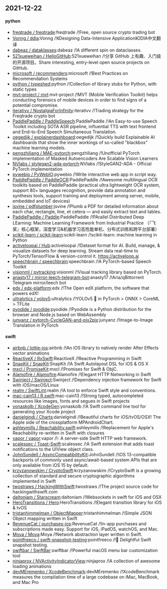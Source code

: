 ## 2021-12-22

#### python
* [freqtrade / freqtrade](https://github.com/freqtrade/freqtrade):freqtrade /!Free, open source crypto trading bot
* [Vonng / ddia](https://github.com/Vonng/ddia):Vonng /!《Designing Data-Intensive Application》DDIA中文翻译
* [dabeaz / dataklasses](https://github.com/dabeaz/dataklasses):dabeaz /!A different spin on dataclasses.
* [521xueweihan / HelloGitHub](https://github.com/521xueweihan/HelloGitHub):521xueweihan /!分享 GitHub 上有趣、入门级的开源项目。Share interesting, entry-level open source projects on GitHub.
* [microsoft / recommenders](https://github.com/microsoft/recommenders):microsoft /!Best Practices on Recommendation Systems
* [python / typeshed](https://github.com/python/typeshed):python /!Collection of library stubs for Python, with static types
* [mvt-project / mvt](https://github.com/mvt-project/mvt):mvt-project /!MVT (Mobile Verification Toolkit) helps conducting forensics of mobile devices in order to find signs of a potential compromise.
* [iterativv / NostalgiaForInfinity](https://github.com/iterativv/NostalgiaForInfinity):iterativv /!Trading strategy for the Freqtrade crypto bot
* [PaddlePaddle / PaddleSpeech](https://github.com/PaddlePaddle/PaddleSpeech):PaddlePaddle /!An Easy-to-use Speech Toolkit including SOTA ASR pipeline, influential TTS with text frontend and End-to-End Speech Simultaneous Translation.
* [oegedijk / explainerdashboard](https://github.com/oegedijk/explainerdashboard):oegedijk /!Quickly build Explainable AI dashboards that show the inner workings of so-called "blackbox" machine learning models.
* [pengzhiliang / MAE-pytorch](https://github.com/pengzhiliang/MAE-pytorch):pengzhiliang /!Unofficial PyTorch implementation of Masked Autoencoders Are Scalable Vision Learners
* [NVlabs / stylegan2-ada-pytorch](https://github.com/NVlabs/stylegan2-ada-pytorch):NVlabs /!StyleGAN2-ADA - Official PyTorch implementation
* [pywebio / PyWebIO](https://github.com/pywebio/PyWebIO):pywebio /!Write interactive web app in script way.
* [PaddlePaddle / PaddleOCR](https://github.com/PaddlePaddle/PaddleOCR):PaddlePaddle /!Awesome multilingual OCR toolkits based on PaddlePaddle (practical ultra lightweight OCR system, support 80+ languages recognition, provide data annotation and synthesis tools, support training and deployment among server, mobile, embedded and IoT devices)
* [jsvine / pdfplumber](https://github.com/jsvine/pdfplumber):jsvine /!Plumb a PDF for detailed information about each char, rectangle, line, et cetera — and easily extract text and tables.
* [PaddlePaddle / Paddle](https://github.com/PaddlePaddle/Paddle):PaddlePaddle /!PArallel Distributed Deep LEarning: Machine Learning Framework from Industrial Practice （『飞桨』核心框架，深度学习&机器学习高性能单机、分布式训练和跨平台部署）
* [scikit-learn / scikit-learn](https://github.com/scikit-learn/scikit-learn):scikit-learn /!scikit-learn: machine learning in Python
* [activeloopai / Hub](https://github.com/activeloopai/Hub):activeloopai /!Dataset format for AI. Build, manage, & visualize datasets for deep learning. Stream data real-time to PyTorch/TensorFlow & version-control it. https://activeloop.ai
* [speechbrain / speechbrain](https://github.com/speechbrain/speechbrain):speechbrain /!A PyTorch-based Speech Toolkit
* [visionml / pytracking](https://github.com/visionml/pytracking):visionml /!Visual tracking library based on PyTorch.
* [anasty17 / mirror-leech-telegram-bot](https://github.com/anasty17/mirror-leech-telegram-bot):anasty17 /!Aria/qBittorrent Telegram mirror/leech bot
* [edx / edx-platform](https://github.com/edx/edx-platform):edx /!The Open edX platform, the software that powers edX!
* [ultralytics / yolov5](https://github.com/ultralytics/yolov5):ultralytics /!YOLOv5 🚀 in PyTorch > ONNX > CoreML > TFLite
* [pyodide / pyodide](https://github.com/pyodide/pyodide):pyodide /!Pyodide is a Python distribution for the browser and Node.js based on WebAssembly
* [junyanz / pytorch-CycleGAN-and-pix2pix](https://github.com/junyanz/pytorch-CycleGAN-and-pix2pix):junyanz /!Image-to-Image Translation in PyTorch

#### swift
* [airbnb / lottie-ios](https://github.com/airbnb/lottie-ios):airbnb /!An iOS library to natively render After Effects vector animations
* [ReactiveX / RxSwift](https://github.com/ReactiveX/RxSwift):ReactiveX /!Reactive Programming in Swift
* [SnapKit / SnapKit](https://github.com/SnapKit/SnapKit):SnapKit /!A Swift Autolayout DSL for iOS & OS X
* [mxcl / PromiseKit](https://github.com/mxcl/PromiseKit):mxcl /!Promises for Swift & ObjC.
* [Alamofire / Alamofire](https://github.com/Alamofire/Alamofire):Alamofire /!Elegant HTTP Networking in Swift
* [Swinject / Swinject](https://github.com/Swinject/Swinject):Swinject /!Dependency injection framework for Swift with iOS/macOS/Linux
* [realm / SwiftLint](https://github.com/realm/SwiftLint):realm /!A tool to enforce Swift style and conventions.
* [mac-cain13 / R.swift](https://github.com/mac-cain13/R.swift):mac-cain13 /!Strong typed, autocompleted resources like images, fonts and segues in Swift projects
* [yonaskolb / XcodeGen](https://github.com/yonaskolb/XcodeGen):yonaskolb /!A Swift command line tool for generating your Xcode project
* [danielgindi / Charts](https://github.com/danielgindi/Charts):danielgindi /!Beautiful charts for iOS/tvOS/OSX! The Apple side of the crossplatform MPAndroidChart.
* [ashleymills / Reachability.swift](https://github.com/ashleymills/Reachability.swift):ashleymills /!Replacement for Apple's Reachability re-written in Swift with closures
* [vapor / vapor](https://github.com/vapor/vapor):vapor /!💧 A server-side Swift HTTP web framework.
* [scalessec / Toast-Swift](https://github.com/scalessec/Toast-Swift):scalessec /!A Swift extension that adds toast notifications to the UIView object class.
* [JohnSundell / AsyncCompatibilityKit](https://github.com/JohnSundell/AsyncCompatibilityKit):JohnSundell /!iOS 13-compatible backports of commonly used async/await-based system APIs that are only available from iOS 15 by default.
* [krzyzanowskim / CryptoSwift](https://github.com/krzyzanowskim/CryptoSwift):krzyzanowskim /!CryptoSwift is a growing collection of standard and secure cryptographic algorithms implemented in Swift
* [twostraws / HackingWithSwift](https://github.com/twostraws/HackingWithSwift):twostraws /!The project source code for hackingwithswift.com
* [daltoniam / Starscream](https://github.com/daltoniam/Starscream):daltoniam /!Websockets in swift for iOS and OSX
* [HeroTransitions / Hero](https://github.com/HeroTransitions/Hero):HeroTransitions /!Elegant transition library for iOS & tvOS
* [tristanhimmelman / ObjectMapper](https://github.com/tristanhimmelman/ObjectMapper):tristanhimmelman /!Simple JSON Object mapping written in Swift
* [RevenueCat / purchases-ios](https://github.com/RevenueCat/purchases-ios):RevenueCat /!In-app purchases and subscriptions made easy. Support for iOS, iPadOS, watchOS, and Mac.
* [Moya / Moya](https://github.com/Moya/Moya):Moya /!Network abstraction layer written in Swift.
* [pointfreeco / swift-snapshot-testing](https://github.com/pointfreeco/swift-snapshot-testing):pointfreeco /!📸 Delightful Swift snapshot testing.
* [swiftbar / SwiftBar](https://github.com/swiftbar/SwiftBar):swiftbar /!Powerful macOS menu bar customization tool
* [ninjaprox / NVActivityIndicatorView](https://github.com/ninjaprox/NVActivityIndicatorView):ninjaprox /!A collection of awesome loading animations
* [devMEremenko / XcodeBenchmark](https://github.com/devMEremenko/XcodeBenchmark):devMEremenko /!XcodeBenchmark measures the compilation time of a large codebase on iMac, MacBook, and Mac Pro
